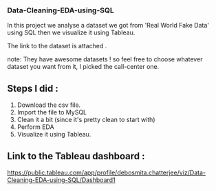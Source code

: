 ### Data-Cleaning-EDA-using-SQL
In this project we analyse a dataset we got from 'Real World Fake Data' using SQL then we visualize it using Tableau.

The link to the dataset is attached .

note: They have awesome datasets ! so feel free to choose whatever dataset you want from it, I picked the call-center one.

## Steps I did :

  1. Download the csv file.
  2. Import the file to MySQL
  3. Clean it a bit (since it's pretty clean to start with)
  4. Perform EDA
  5. Visualize it using Tableau.
     
## Link to the Tableau dashboard :
https://public.tableau.com/app/profile/debosmita.chatterjee/viz/Data-Cleaning-EDA-using-SQL/Dashboard1
